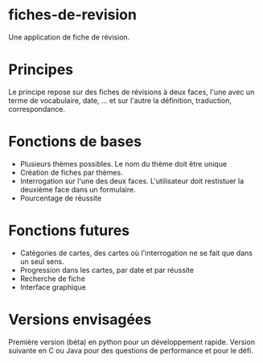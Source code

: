 # fiches-de-revision
Une application de fiche de révision. 

# Principes

Le principe repose sur des fiches de révisions à deux faces, l'une avec un terme de vocabulaire, date, ... et sur l'autre la définition, traduction, correspondance.

# Fonctions de bases

* Plusieurs thèmes possibles. Le nom du thème doit être unique
* Création de fiches par thèmes.
* Interrogation sur l'une des deux faces. L'utilisateur doit restistuer la deuxième face dans un formulaire.
* Pourcentage de réussite

# Fonctions futures

* Catégories de cartes, des cartes où l'interrogation ne se fait que dans un seul sens. 
* Progression dans les cartes, par date et par réussite
* Recherche de fiche
* Interface graphique

# Versions envisagées 

Première version (béta) en python pour un développement rapide.
Version suivante en C ou Java pour des questions de performance et pour le défi.
